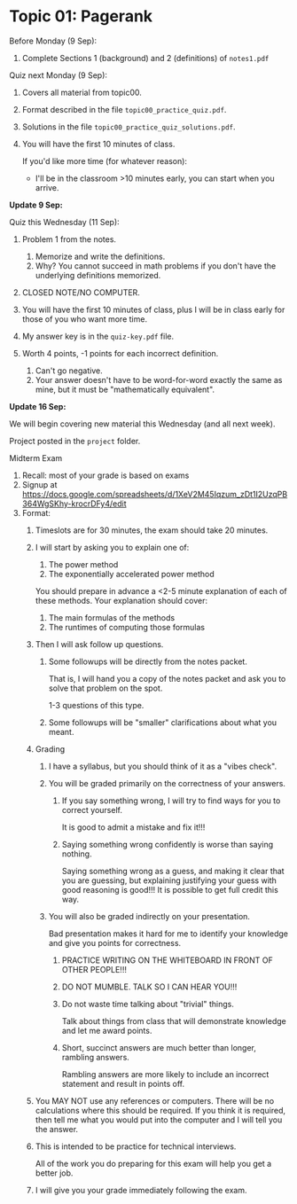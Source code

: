 # Topic 01: Pagerank

Before Monday (9 Sep):

1. Complete Sections 1 (background) and 2 (definitions) of `notes1.pdf`

Quiz next Monday (9 Sep):

1. Covers all material from topic00.

1. Format described in the file `topic00_practice_quiz.pdf`.

1. Solutions in the file `topic00_practice_quiz_solutions.pdf`.

1. You will have the first 10 minutes of class.

   If you'd like more time (for whatever reason):
   
   * I'll be in the classroom >10 minutes early, you can start when you arrive.

**Update 9 Sep:**

Quiz this Wednesday (11 Sep):

1. Problem 1 from the notes.
    1. Memorize and write the definitions.
    1. Why? You cannot succeed in math problems if you don't have the underlying definitions memorized.

1. CLOSED NOTE/NO COMPUTER.

1. You will have the first 10 minutes of class, plus I will be in class early for those of you who want more time.

1. My answer key is in the `quiz-key.pdf` file.

1. Worth 4 points, -1 points for each incorrect definition.
    1. Can't go negative.
    1. Your answer doesn't have to be word-for-word exactly the same as mine, but it must be "mathematically equivalent".

**Update 16 Sep:**

We will begin covering new material this Wednesday (and all next week).

Project posted in the `project` folder.

Midterm Exam
1. Recall: most of your grade is based on exams
1. Signup at <https://docs.google.com/spreadsheets/d/1XeV2M45Iqzum_zDt1I2UzqPB364WgSKhy-krocrDFy4/edit>
1. Format:
    1. Timeslots are for 30 minutes, the exam should take 20 minutes.
    1. I will start by asking you to explain one of:
        1. The power method
        1. The exponentially accelerated power method

       You should prepare in advance a <2-5 minute explanation of each of these methods.
       Your explanation should cover:
        1. The main formulas of the methods
        1. The runtimes of computing those formulas

    1. Then I will ask follow up questions.
        1. Some followups will be directly from the notes packet.

            That is, I will hand you a copy of the notes packet and ask you to solve that problem on the spot.

            1-3 questions of this type.
        1. Some followups will be "smaller" clarifications about what you meant.

    1. Grading
        1. I have a syllabus, but you should think of it as a "vibes check".
        1. You will be graded primarily on the correctness of your answers.
            1. If you say something wrong, I will try to find ways for you to correct yourself.

                It is good to admit a mistake and fix it!!!
            1. Saying something wrong confidently is worse than saying nothing.

                Saying something wrong as a guess, and making it clear that you are guessing, but explaining justifying your guess with good reasoning is good!!!
                It is possible to get full credit this way.

        1. You will also be graded indirectly on your presentation.

            Bad presentation makes it hard for me to identify your knowledge and give you points for correctness.
            
            1. PRACTICE WRITING ON THE WHITEBOARD IN FRONT OF OTHER PEOPLE!!!
            1. DO NOT MUMBLE. TALK SO I CAN HEAR YOU!!!
            1. Do not waste time talking about "trivial" things.

                Talk about things from class that will demonstrate knowledge and let me award points.
            1. Short, succinct answers are much better than longer, rambling answers.
                
                Rambling answers are more likely to include an incorrect statement and result in points off.
                

    1. You MAY NOT use any references or computers.
        There will be no calculations where this should be required.
        If you think it is required, then tell me what you would put into the computer and I will tell you the answer.

    1. This is intended to be practice for technical interviews.

        All of the work you do preparing for this exam will help you get a better job.

    1. I will give you your grade immediately following the exam.
